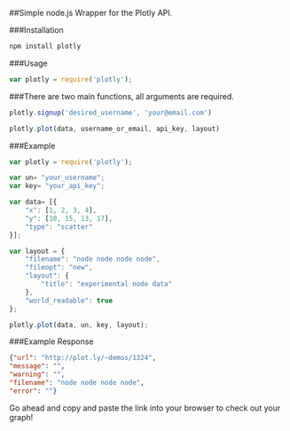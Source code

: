 ##Simple node.js Wrapper for the Plotly API.

###Installation
```Javascript
npm install plotly
```
###Usage
```Javascript
var plotly = require('plotly');
```
###There are two main functions, all arguments are required.

```Javascript
plotly.signup('desired_username', 'your@email.com')

plotly.plot(data, username_or_email, api_key, layout)
```

###Example
```Javascript
var plotly = require('plotly');

var un= "your_username";
var key= "your_api_key";

var data= [{
	"x": [1, 2, 3, 4],
	"y": [10, 15, 13, 17],
	"type": "scatter"
}];

var layout = {
	"filename": "node node node node",
	"fileopt": "new",
	"layout": {
		"title": "experimental node data"
	},
	"world_readable": true
};

plotly.plot(data, un, key, layout);
```

###Example Response
```JSON
{"url": "http://plot.ly/~demos/1324",
"message": "",
"warning": "",
"filename": "node node node node",
"error": ""}
```

Go ahead and copy and paste the link into your browser to check out your graph!